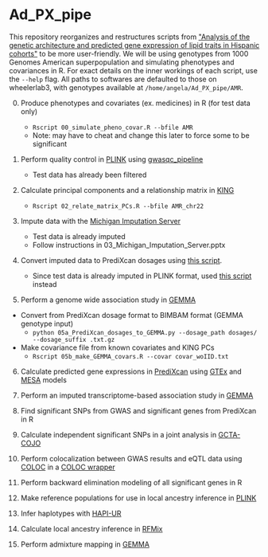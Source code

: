 # Ad_PX_pipe
This repository reorganizes and restructures scripts from ["Analysis of the genetic architecture and predicted gene expression of lipid traits in Hispanic cohorts"](https://github.com/WheelerLab/px_his_chol) to be more user-friendly. We will be using genotypes from 1000 Genomes American superpopulation and simulating phenotypes and covariances in R. For exact details on the inner workings of each script, use the `--help` flag. All paths to softwares are defaulted to those on wheelerlab3, with genotypes available at `/home/angela/Ad_PX_pipe/AMR`.

00. Produce phenotypes and covariates (ex. medicines) in R (for test data only)

    * `Rscript 00_simulate_pheno_covar.R --bfile AMR`
    * Note: may have to cheat and change this later to force some to be significant

01. Perform quality control in [PLINK](https://www.cog-genomics.org/plink/1.9/filter) using [gwasqc_pipeline](https://github.com/WheelerLab/gwasqc_pipeline)
    
    * Test data has already been filtered

02. Calculate principal components and a relationship matrix in [KING](http://people.virginia.edu/~wc9c/KING/manual.html)

    * `Rscript 02_relate_matrix_PCs.R --bfile AMR_chr22`
 
03. Impute data with the [Michigan Imputation Server](https://imputationserver.sph.umich.edu/index.html#!)

    * Test data is already imputed
    * Follow instructions in 03_Michigan_Imputation_Server.pptx

04. Convert imputed data to PrediXcan dosages using [this script](https://github.com/WheelerLab/Imputation/blob/master/UMich_vcf2pxfixCAAPA.py).

    * Since test data is already imputed in PLINK format, used [this script](https://github.com/hakyimlab/PrediXcan/blob/master/Software/convert_plink_to_dosage.py) instead

05. Perform a genome wide association study in [GEMMA](http://www.xzlab.org/software/GEMMAmanual.pdf)
  * Convert from PrediXcan dosage format to BIMBAM format (GEMMA genotype input)
    * `python 05a_PrediXcan_dosages_to_GEMMA.py --dosage_path dosages/ --dosage_suffix .txt.gz`
  * Make covariance file from known covariates and KING PCs
    * `Rscript 05b_make_GEMMA_covars.R --covar covar_woIID.txt`

06. Calculate predicted gene expressions in [PrediXcan](https://github.com/hakyimlab/PrediXcan) using [GTEx](http://predictdb.org/) and [MESA](https://github.com/aandaleon/DivPop) models

07. Perform an imputed transcriptome-based association study in [GEMMA](http://www.xzlab.org/software/GEMMAmanual.pdf)

08. Find significant SNPs from GWAS and significant genes from PrediXcan in R

09. Calculate independent significant SNPs in a joint analysis in [GCTA-COJO](https://cnsgenomics.com/software/gcta/#COJO)

10. Perform colocalization between GWAS results and eQTL data using [COLOC](https://cran.r-project.org/web/packages/coloc/coloc.pdf) in a [COLOC wrapper](https://github.com/hakyimlab/summary-gwas-imputation)

11. Perform backward elimination modeling of all significant genes in R

12. Make reference populations for use in local ancestry inference in [PLINK](https://www.cog-genomics.org/plink/1.9/data)

13. Infer haplotypes with [HAPI-UR](https://code.google.com/archive/p/hapi-ur/)

14. Calculate local ancestry inference in [RFMix](https://sites.google.com/site/rfmixlocalancestryinference/)

15. Perform admixture mapping in [GEMMA](http://www.xzlab.org/software/GEMMAmanual.pdf)


